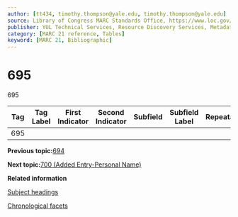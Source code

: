 ```yaml
---
author: [tt434, timothy.thompson@yale.edu, timothy.thompson@yale.edu]
source: Library of Congress MARC Standards Office, https://www.loc.gov/marc/bibliographic/bd695.html
publisher: YUL Technical Services, Resource Discovery Services, Metadata Services Unit
category: [MARC 21 reference, Tables]
keyword: [MARC 21, Bibliographic]
---
```


# 695

695

|Tag|Tag Label|First Indicator|Second Indicator|Subfield|Subfield Label|Repeatable|
|---|---------|---------------|----------------|--------|--------------|----------|
|695| | | | | | |

**Previous topic:**[694](../tables/694_bib_table.md)

**Next topic:**[700 \(Added Entry-Personal Name\)](../tables/700_bib_table.md)

**Related information**  


[Subject headings](../tasks/concepts/subject_headings.md)

[Chronological facets](../tasks/events/chronological_facets.md)

